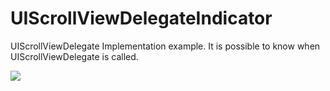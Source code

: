 UIScrollViewDelegateIndicator
=============================

UIScrollViewDelegate Implementation example.
It is possible to know when UIScrollViewDelegate is called.

<img src="https://github.com/takuran/UIScrollViewDelegateIndicator/blob/master/Screenshots/UIScrollViewDelegate.gif" />

